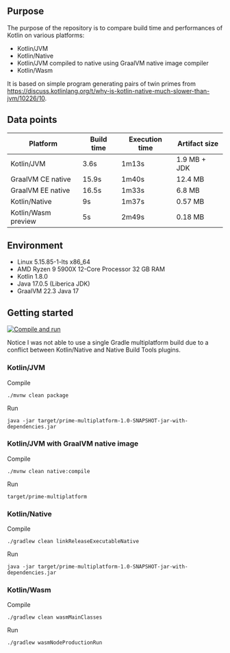 ## Purpose

The purpose of the repository is to compare build time and performances of Kotlin on various platforms:
 - Kotlin/JVM
 - Kotlin/Native
 - Kotlin/JVM compiled to native using GraalVM native image compiler
 - Kotlin/Wasm

It is based on simple program generating pairs of twin primes from https://discuss.kotlinlang.org/t/why-is-kotlin-native-much-slower-than-jvm/10226/10.

## Data points

| Platform            | Build time | Execution time | Artifact size |
|---------------------|------------|----------------|---------------|
| Kotlin/JVM          | 3.6s       | 1m13s          | 1.9 MB + JDK  |
| GraalVM CE native   | 15.9s      | 1m40s          | 12.4 MB       |
| GraalVM EE native   | 16.5s      | 1m33s          | 6.8 MB        |
| Kotlin/Native       | 9s         | 1m37s          | 0.57 MB       |
| Kotlin/Wasm preview | 5s         | 2m49s          | 0.18 MB       |

## Environment
- Linux 5.15.85-1-lts x86_64
- AMD Ryzen 9 5900X 12-Core Processor 32 GB RAM
- Kotlin 1.8.0
- Java 17.0.5 (Liberica JDK)
- GraalVM 22.3 Java 17

## Getting started

[![Compile and run](https://github.com/sdeleuze/prime-multiplatform/actions/workflows/main.yml/badge.svg)](https://github.com/sdeleuze/prime-multiplatform/actions/workflows/main.yml)

Notice I was not able to use a single Gradle multiplatform build due to a conflict between Kotlin/Native and Native Build Tools plugins. 

### Kotlin/JVM

Compile
```
./mvnw clean package
```
Run
```
java -jar target/prime-multiplatform-1.0-SNAPSHOT-jar-with-dependencies.jar
```

### Kotlin/JVM with GraalVM native image 

Compile
```
./mvnw clean native:compile
```
Run
```
target/prime-multiplatform 
```

### Kotlin/Native

Compile
```
./gradlew clean linkReleaseExecutableNative
```
Run
```
java -jar target/prime-multiplatform-1.0-SNAPSHOT-jar-with-dependencies.jar
```

### Kotlin/Wasm

Compile
```
./gradlew clean wasmMainClasses
```
Run
```
./gradlew wasmNodeProductionRun
```